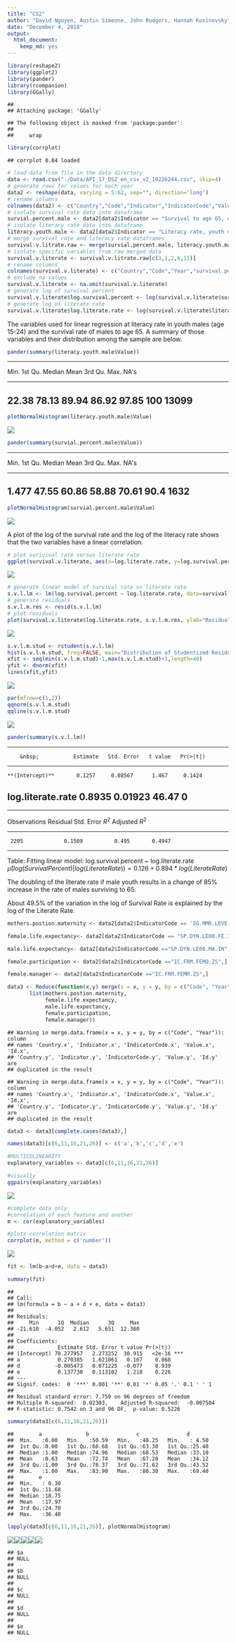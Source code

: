 ```yaml
---
title: "CS2"
author: "David Nguyen, Austin Simeone, John Rodgers, Hannah Kosinovsky"
date: "December 4, 2018"
output: 
  html_document: 
    keep_md: yes
---
```





```r
library(reshape2)
library(ggplot2)
library(pander)
library(rcompanion)
library(GGally)
```

```
## 
## Attaching package: 'GGally'
```

```
## The following object is masked from 'package:pander':
## 
##     wrap
```

```r
library(corrplot)
```

```
## corrplot 0.84 loaded
```


```r
# load data from file in the data directory
data <- read.csv("./Data/API_17_DS2_en_csv_v2_10226244.csv", skip=4)
# generate rows for values for each year
data2 <- reshape(data, varying = 5:62, sep="", direction='long')
# rename columns
colnames(data2) <- c("Country","Code","Indicator","IndicatorCode","Value","Year","Id")
# isolate survival rate data into dataframe
survial.percent.male <- data2[data2$Indicator == "Survival to age 65, male (% of cohort)",]
# isolate literacy rate data into dataframe
literacy.youth.male <- data2[data2$Indicator == "Literacy rate, youth male (% of males ages 15-24)",]
# merge survival rate and literacy rate dataframes
survival.v.litrate.raw <- merge(survial.percent.male, literacy.youth.male, by=c("Code", "Year"))
# isolate specific variables from raw merged data
survival.v.literate <- survival.v.litrate.raw[c(3,1,2,6,11)]
# rename columns
colnames(survival.v.literate) <- c("Country","Code","Year","survival.percent","literate.rate")
# exclude na values
survival.v.literate <- na.omit(survival.v.literate)
# generate log of survival percent
survival.v.literate$log.survival.percent <- log(survival.v.literate$survival.percent)
# generate log of literate rate
survival.v.literate$log.literate.rate <- log(survival.v.literate$literate.rate)
```

The variables used for linear regression at literacy rate in youth males (age 15-24) and the survival rate of males to age 65. A summary of those variables and their distribution among the sample are below.

```r
pander(summary(literacy.youth.male$Value))
```


-----------------------------------------------------------
 Min.    1st Qu.   Median   Mean    3rd Qu.   Max.   NA's  
------- --------- -------- ------- --------- ------ -------
 22.38    78.13    89.94    86.92    97.85    100    13099 
-----------------------------------------------------------

```r
plotNormalHistogram(literacy.youth.male$Value)
```

![](CS2_files/figure-html/variable-summaries-1.png)<!-- -->

```r
pander(summary(survial.percent.male$Value))
```


----------------------------------------------------------
 Min.    1st Qu.   Median   Mean    3rd Qu.   Max.   NA's 
------- --------- -------- ------- --------- ------ ------
 1.477    47.55    60.86    58.88    70.61    90.4   1632 
----------------------------------------------------------

```r
plotNormalHistogram(survial.percent.male$Value)
```

![](CS2_files/figure-html/variable-summaries-2.png)<!-- -->

A plot of the log of the survival rate and the log of the literacy rate shows that the two variables have a linear correlation.

```r
# plot surivival rate versus literate rate
ggplot(survival.v.literate, aes(x=log.literate.rate, y=log.survival.percent)) + geom_point(shape=1) + geom_smooth(method=lm)
```

![](CS2_files/figure-html/plot-1.png)<!-- -->



```r
# generate linear model of survival rate vs literate rate
s.v.l.lm <- lm(log.survival.percent ~ log.literate.rate, data=survival.v.literate)
# generate residuals
s.v.l.m.res <- resid(s.v.l.lm)
# plot residuals
plot(survival.v.literate$log.literate.rate, s.v.l.m.res, ylab="Residuals",xlab="log.literate.rate", main="Residuals vs log of literate rate")
```

![](CS2_files/figure-html/residuals-1.png)<!-- -->


```r
s.v.l.m.stud <- rstudent(s.v.l.lm)
hist(s.v.l.m.stud, freq=FALSE, main="Distribution of Studentized Residuals", xlab="Studentized Residuals")
xfit <- seq(min(s.v.l.m.stud)-1,max(s.v.l.m.stud)+1,length=40)
yfit <- dnorm(xfit)
lines(xfit,yfit)
```

![](CS2_files/figure-html/studentresiduals-1.png)<!-- -->

```r
par(mfrow=c(1,2))
qqnorm(s.v.l.m.stud)
qqline(s.v.l.m.stud)
```

![](CS2_files/figure-html/qqplot-1.png)<!-- -->

```r
pander(summary(s.v.l.lm))
```


--------------------------------------------------------------------
        &nbsp;           Estimate   Std. Error   t value   Pr(>|t|) 
----------------------- ---------- ------------ --------- ----------
    **(Intercept)**       0.1257     0.08567      1.467     0.1424  

 **log.literate.rate**    0.8935     0.01923      46.47       0     
--------------------------------------------------------------------


-------------------------------------------------------------
 Observations   Residual Std. Error   $R^2$   Adjusted $R^2$ 
-------------- --------------------- ------- ----------------
     2205             0.1509          0.495       0.4947     
-------------------------------------------------------------

Table: Fitting linear model: log.survival.percent ~ log.literate.rate
$\hat{\mu}(log(Survival Percent)|log(Literate Rate)) = 0.126 + 0.894 * log(Literate Rate)$

The doubling of the literate rate if male youth results in a change of 85% increase in the rate of males surviving to 65. 

About 49.5% of the variation in the log of Survival Rate is explained by the log of the Literate Rate.



```r
mothers.postion.maternity <- data2[data2$IndicatorCode == 'SG.MMR.LEVE.EP',]

female.life.expectancy<- data2[data2$IndicatorCode == "SP.DYN.LE00.FE.IN",]

male.life.expectancy<- data2[data2$IndicatorCode =="SP.DYN.LE00.MA.IN",]

female.participation <- data2[data2$IndicatorCode =="IC.FRM.FEMO.ZS",]

female.manager <- data2[data2$IndicatorCode =="IC.FRM.FEMM.ZS",]

data3 <- Reduce(function(x,y) merge(x = x, y = y, by = c("Code", "Year")), 
       list(mothers.postion.maternity, 
            female.life.expectancy,
            male.life.expectancy,
            female.participation,
            female.manager))
```

```
## Warning in merge.data.frame(x = x, y = y, by = c("Code", "Year")): column
## names 'Country.x', 'Indicator.x', 'IndicatorCode.x', 'Value.x', 'Id.x',
## 'Country.y', 'Indicator.y', 'IndicatorCode.y', 'Value.y', 'Id.y' are
## duplicated in the result

## Warning in merge.data.frame(x = x, y = y, by = c("Code", "Year")): column
## names 'Country.x', 'Indicator.x', 'IndicatorCode.x', 'Value.x', 'Id.x',
## 'Country.y', 'Indicator.y', 'IndicatorCode.y', 'Value.y', 'Id.y' are
## duplicated in the result
```

```r
data3 <- data3[complete.cases(data3),]

names(data3)[c(6,11,16,21,26)] <- c('a','b','c','d','e')

#MULTICOLINEARITY
explanatory_variables <- data3[c(6,11,16,21,26)]

#visually 
ggpairs(explanatory_variables)
```

![](CS2_files/figure-html/summary_of_life_expectancy-1.png)<!-- -->

```r
#complete data only
#correlation of each feature and another
m <- cor(explanatory_variables)

#plots correlation matrix
corrplot(m, method = c('number'))
```

![](CS2_files/figure-html/summary_of_life_expectancy-2.png)<!-- -->

```r
fit <- lm(b~a+d+e, data = data3)

summary(fit)
```

```
## 
## Call:
## lm(formula = b ~ a + d + e, data = data3)
## 
## Residuals:
##     Min      1Q  Median      3Q     Max 
## -21.610  -4.052   2.612   5.651  12.380 
## 
## Coefficients:
##              Estimate Std. Error t value Pr(>|t|)    
## (Intercept) 70.277957   2.273252  30.915   <2e-16 ***
## a            0.270385   1.621061   0.167    0.868    
## d           -0.005473   0.071225  -0.077    0.939    
## e            0.137730   0.113102   1.218    0.226    
## ---
## Signif. codes:  0 '***' 0.001 '**' 0.01 '*' 0.05 '.' 0.1 ' ' 1
## 
## Residual standard error: 7.759 on 96 degrees of freedom
## Multiple R-squared:  0.02303,	Adjusted R-squared:  -0.007504 
## F-statistic: 0.7542 on 3 and 96 DF,  p-value: 0.5226
```

```r
summary(data3[c(6,11,16,21,26)])
```

```
##        a              b               c               d        
##  Min.   :0.00   Min.   :50.59   Min.   :48.25   Min.   : 4.50  
##  1st Qu.:0.00   1st Qu.:68.68   1st Qu.:63.30   1st Qu.:25.40  
##  Median :1.00   Median :74.96   Median :68.53   Median :33.10  
##  Mean   :0.63   Mean   :72.74   Mean   :67.20   Mean   :34.12  
##  3rd Qu.:1.00   3rd Qu.:78.37   3rd Qu.:71.62   3rd Qu.:43.52  
##  Max.   :1.00   Max.   :83.90   Max.   :80.30   Max.   :69.40  
##        e        
##  Min.   : 0.30  
##  1st Qu.:11.68  
##  Median :18.75  
##  Mean   :17.97  
##  3rd Qu.:24.70  
##  Max.   :36.40
```

```r
lapply(data3[c(6,11,16,21,26)], plotNormalHistogram)
```

![](CS2_files/figure-html/summary_of_life_expectancy-3.png)<!-- -->![](CS2_files/figure-html/summary_of_life_expectancy-4.png)<!-- -->![](CS2_files/figure-html/summary_of_life_expectancy-5.png)<!-- -->![](CS2_files/figure-html/summary_of_life_expectancy-6.png)<!-- -->![](CS2_files/figure-html/summary_of_life_expectancy-7.png)<!-- -->

```
## $a
## NULL
## 
## $b
## NULL
## 
## $c
## NULL
## 
## $d
## NULL
## 
## $e
## NULL
```






